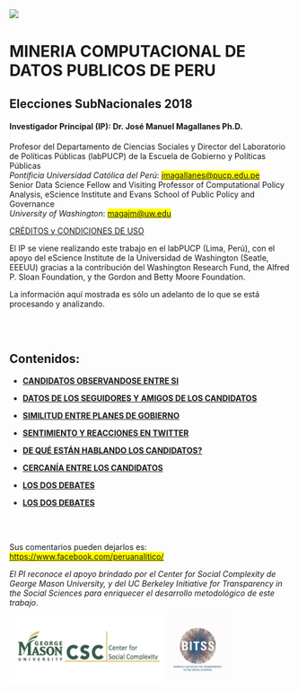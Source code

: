 <a href="https://escience.washington.edu/research-project/opening-data-peru/">
<img src="https://github.com/ERMPeru/elecciones2018/raw/master/headerLogo.png" width="1000"></a>

# MINERIA COMPUTACIONAL DE DATOS PUBLICOS DE PERU
## Elecciones SubNacionales 2018

#### **Investigador Principal (IP): Dr. José Manuel Magallanes Ph.D.**<br>
Profesor del Departamento de Ciencias Sociales y Director del Laboratorio de Políticas Públicas (labPUCP) de la Escuela de Gobierno y Políticas Públicas<br>
*Pontificia Universidad Católica del Perú*:
<span style="background-color: #FFFF00">jmagallanes@pucp.edu.pe</span>
<br>
Senior Data Science Fellow and Visiting Professor of Computational Policy Analysis, eScience Institute and Evans School of Public Policy and Governance<br>
*University of Washington*:
<span style="background-color: #FFFF00">magajm@uw.edu</span>

<a href="https://rawgit.com/ERMPeru/elecciones2018/master/Credits.html" target="_blank">CRÉDITOS y CONDICIONES DE USO</a>

El IP se viene realizando este trabajo en el labPUCP (Lima, Perú),  con el apoyo del eScience Institute de la Universidad de Washington (Seatle, EEEUU) gracias a la contribución del Washington Research Fund,  the Alfred P. Sloan Foundation, y the Gordon and Betty Moore Foundation. 

La información aquí mostrada es sólo un adelanto de lo que se está procesando y analizando.

<br>
</br>


## Contenidos:
* **[CANDIDATOS OBSERVANDOSE ENTRE SI](https://rawgit.com/ERMPeru/elecciones2018/master/subna2018_1.html)**

* **[DATOS DE LOS SEGUIDORES Y AMIGOS DE LOS CANDIDATOS](https://rawgit.com/ERMPeru/elecciones2018/master/subna2018_2_seguidores.html)**

* **[SIMILITUD ENTRE PLANES DE GOBIERNO](https://rawgit.com/ERMPeru/elecciones2018/master/planes2018.html)**

* **[SENTIMIENTO Y REACCIONES EN TWITTER](https://rawgit.com/ERMPeru/elecciones2018/master/sentimentTweet2018.html)**

* **[DE QUÉ ESTÁN HABLANDO LOS CANDIDATOS?](https://rawgit.com/ERMPeru/elecciones2018/master/TopicTweetSubNA.html)**

* **[CERCANÍA ENTRE LOS CANDIDATOS](https://rawgit.com/ERMPeru/elecciones2018/master/cercanias_fr.html)**

* **[LOS DOS DEBATES](https://rawgit.com/ERMPeru/elecciones2018/master/debates2018.html)**

* **[LOS DOS DEBATES](https://rawgit.com/ERMPeru/elecciones2018/master/debates2018.html)**


<br>
</br>

Sus comentarios pueden dejarlos es: 
<span style="background-color: #FFFF00">https://www.facebook.com/peruanalitico/</span>


*El PI reconoce el apoyo brindado por el Center for Social Complexity de George Mason University, y del UC Berkeley Initiative for Transparency in the Social Sciences para enriquecer el desarrollo metodológico de este trabajo*.


<img src="https://github.com/ERMPeru/elecciones2016/raw/master/footerLogo.png" width="400">

